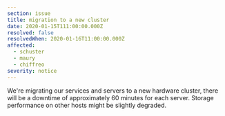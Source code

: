 ```yaml
---
section: issue
title: migration to a new cluster
date: 2020-01-15T111:00:00.000Z
resolved: false
resolvedWhen: 2020-01-16T11:00:00.000Z
affected:
  - schuster
  - maury
  - chiffreo
severity: notice
---
```

We're migrating our services and servers to a new hardware cluster, there will be a downtime of approximately 60 minutes for each server. Storage performance on other hosts might be slightly degraded.
